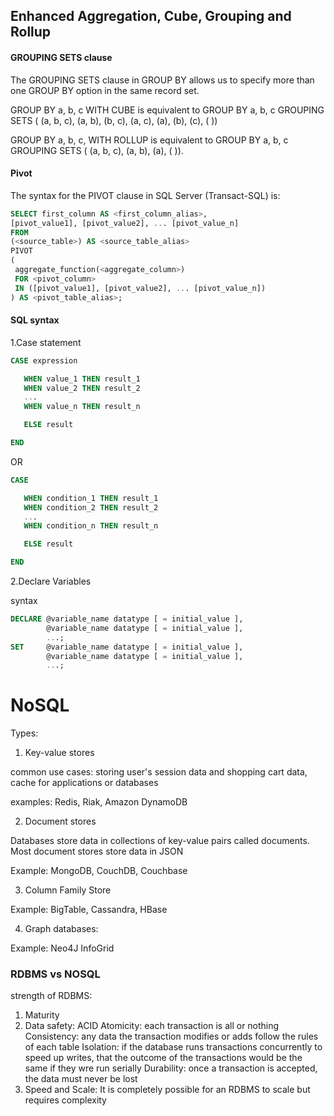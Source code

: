 ## Enhanced Aggregation, Cube, Grouping and Rollup

#### GROUPING SETS clause

The GROUPING SETS clause in GROUP BY allows us to specify more than one GROUP BY option in the same record set.

GROUP BY a, b, c WITH CUBE is equivalent to 
	GROUP BY a, b, c GROUPING SETS ( (a, b, c), (a, b), (b, c), (a, c), (a), (b), (c), ( ))

GROUP BY a, b, c, WITH ROLLUP is equivalent to
	GROUP BY a, b, c GROUPING SETS ( (a, b, c), (a, b), (a), ( )).

#### Pivot

The syntax for the PIVOT clause in SQL Server (Transact-SQL) is:
```sql
SELECT first_column AS <first_column_alias>,
[pivot_value1], [pivot_value2], ... [pivot_value_n]
FROM 
(<source_table>) AS <source_table_alias>
PIVOT 
(
 aggregate_function(<aggregate_column>)
 FOR <pivot_column>
 IN ([pivot_value1], [pivot_value2], ... [pivot_value_n])
) AS <pivot_table_alias>;
```

#### SQL syntax

1.Case statement

```sql
CASE expression

   WHEN value_1 THEN result_1
   WHEN value_2 THEN result_2
   ...
   WHEN value_n THEN result_n

   ELSE result

END
```

OR

```sql
CASE

   WHEN condition_1 THEN result_1
   WHEN condition_2 THEN result_2
   ...
   WHEN condition_n THEN result_n

   ELSE result

END
```

2.Declare Variables

syntax
```sql
DECLARE @variable_name datatype [ = initial_value ],
        @variable_name datatype [ = initial_value ],
        ...;
SET     @variable_name datatype [ = initial_value ],
        @variable_name datatype [ = initial_value ],
        ...;
```




# NoSQL

Types:
1. Key-value stores

common use cases: storing user's session data and shopping cart data, cache for applications or databases

examples: Redis, Riak, Amazon DynamoDB

2. Document stores

Databases store data in collections of key-value pairs called documents. Most document stores store data in JSON

Example: MongoDB, CouchDB, Couchbase

3. Column Family Store

Example: BigTable, Cassandra, HBase

4. Graph databases:

Example: Neo4J InfoGrid


### RDBMS vs NOSQL

strength of RDBMS:
1. Maturity
2. Data safety: ACID
  Atomicity: each transaction is all or nothing
  Consistency: any data the transaction modifies or adds follow the rules of each table
  Isolation: if the database runs transactions concurrently to speed up writes, that the outcome of the transactions would be the same if they wre run serially
  Durability: once a transaction is accepted, the data must never be lost
3. Speed and Scale: It is completely possible for an RDBMS to scale but requires complexity
